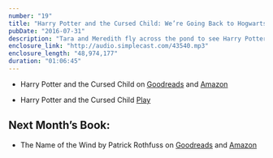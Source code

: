 ```yaml
---
number: "19"
title: "Harry Potter and the Cursed Child: We’re Going Back to Hogwarts!"
pubDate: "2016-07-31"
description: "Tara and Meredith fly across the pond to see Harry Potter and The Cursed Child at the Palace Theatre and are back to give us their reactions and all the Cursed Child information you could want. We fangirl out about all of the cool things we saw and experienced during the play, get Molly and Ginny confused (sorry Ginny), and while the first few minutes are general reactions, we do delve into the plot in the episode, so, be forewarned: SPOILERS AHEAD!"
enclosure_link: "http://audio.simplecast.com/43540.mp3"
enclosure_length: "48,974,177"
duration: "01:06:45"
---
```

- Harry Potter and the Cursed Child on [Goodreads](https://www.goodreads.com/book/show/29056083-harry-potter-and-the-cursed-child?ac=1&from_search=true) and [Amazon](https://www.amazon.com/s/ref=nb_sb_ss_c_2_33?url=search-alias%3Dstripbooks&field-keywords=harry+potter+and+the+cursed+child&sprefix=harry+potter+and+the+cursed+child%2Caps%2C216)

- Harry Potter and the Cursed Child [Play](http://www.harrypottertheplay.com/)

## Next Month’s Book:

- The Name of the Wind by Patrick Rothfuss on [Goodreads](https://www.goodreads.com/book/show/186074.The_Name_of_the_Wind?from_search=true) and [Amazon](https://www.amazon.com/Name-Wind-Kingkiller-Chronicle/dp/0756404746/ref=sr_1_1?s=books&ie=UTF8&qid=1469828472&sr=1-1&keywords=the+name+of+the+wind+book)

